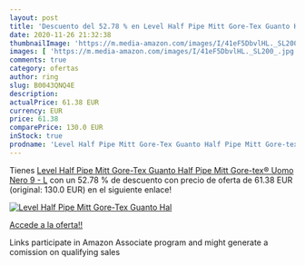```yaml
---
layout: post
title: 'Descuento del 52.78 % en Level Half Pipe Mitt Gore-Tex Guanto Hal'
date: 2020-11-26 21:32:38
thumbnailImage: 'https://m.media-amazon.com/images/I/41eF5DbvlHL._SL200_.jpg'
images: [ 'https://m.media-amazon.com/images/I/41eF5DbvlHL._SL200_.jpg' ]
comments: true
category: ofertas
author: ring
slug: B0043QNQ4E
description:
actualPrice: 61.38 EUR
currency: EUR
price: 61.38
comparePrice: 130.0 EUR
inStock: true
prodname: 'Level Half Pipe Mitt Gore-Tex Guanto Half Pipe Mitt Gore-tex®  Uomo  Nero  9 - L'
---
```


Tienes [Level Half Pipe Mitt Gore-Tex Guanto Half Pipe Mitt Gore-tex®  Uomo  Nero  9 - L](https://www.amazon.it/dp/B0043QNQ4E/?tag=tolees00-21) con un 52.78 % de descuento con precio de oferta de 61.38 EUR (original: 130.0 EUR) en el siguiente enlace!

[![Level Half Pipe Mitt Gore-Tex Guanto Hal](https://m.media-amazon.com/images/I/41eF5DbvlHL._SL200_.jpg)](https://www.amazon.it/dp/B0043QNQ4E/?tag=tolees00-21)

[Accede a la oferta!!](https://www.amazon.it/dp/B0043QNQ4E/?tag=tolees00-21)

Links participate in Amazon Associate program and might generate a comission on qualifying sales


